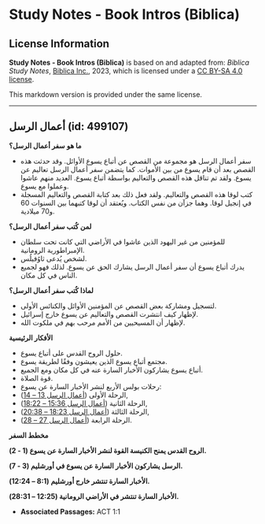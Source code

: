 # Study Notes - Book Intros (Biblica)

## License Information

**Study Notes - Book Intros (Biblica)** is based on and adapted from: _Biblica Study Notes_, [Biblica Inc.](https://www.biblica.com/), 2023, which is licensed under a [CC BY-SA 4.0 license](https://creativecommons.org/licenses/by-sa/4.0/legalcode.en).

This markdown version is provided under the same license.



--------------------------------

## أعمال الرسل (id: 499107)

**ما هو** **سفر أعمال الرسل؟**

* سفر أعمال الرسل هو مجموعة من القصص عن أتباع يسوع الأوائل. وقد حدثت هذه القصص بعد أن قام يسوع من بين الأموات. كما يتضمن سفر أعمال الرسل تعاليم عن يسوع. ولقد تم تناقل هذه القصص والتعاليم بواسطة أتباع يسوع. العديد منهم عاشوا وعملوا مع يسوع.
* كتب لوقا هذه القصص والتعاليم. ولقد فعل ذلك بعد كتابة القصص والتعاليم المسجلة في إنجيل لوقا. وهما جزآن من نفس الكتاب. ويُعتقد أن لوقا كتبهما بين السنوات 60 و70 ميلادية.

**لمن كُتب سفر أعمال الرسل؟**

* للمؤمنين من غير اليهود الذين عاشوا في الأراضي التي كانت تحت سلطان الإمبراطورية الرومانية.
* لشخص يُدعى ثاوُفيلُس.
* يدرك أتباع يسوع أن سفر أعمال الرسل يشارك الحق عن يسوع. لذلك فهو لجميع الناس في كل مكان.

**لماذا كُتب سفر أعمال الرسل؟**

* لتسجيل ومشاركة بعض القصص عن المؤمنين الأوائل والكنائس الأولى.
* لإظهار كيف انتشرت القصص والتعاليم عن يسوع خارج إسرائيل.
* لإظهار أن المسيحيين من الأمم مرحب بهم في ملكوت الله.

**الأفكار الرئيسية**

* حلول الروح القدس على أتباع يسوع.
* مجتمع أتباع يسوع الذين يعيشون وفقًا لطريقة يسوع.
* أتباع يسوع يشاركون الأخبار السارة عنه في كل مكان ومع الجميع.
* قوة الصلاة.
* رحلات بولس الأربع لنشر الأخبار السارة عن يسوع:
* الرحلة الأولى ([أعمال الرسل 13 – 14](https://ref.ly/Acts13:1-Acts14:28)),
* الرحلة الثانية ([أعمال الرسل 15:36 – 18:22](https://ref.ly/Acts15:36-Acts18:22)),
* الرحلة الثالثة ([أعمال الرسل 18:23 – 20:38](https://ref.ly/Acts18:23-Acts20:38)),
* الرحلة الرابعة ([أعمال الرسل 27 – 28](https://ref.ly/Acts27:1-Acts28:31)).

**مخطط السفر**

**الروح القدس يمنح الكنيسة القوة لنشر الأخبار السارة عن يسوع (1 \- 2\).**

**الرسل يشاركون الأخبار السارة عن يسوع في أورشليم (3 \- 7\).**

**الأخبار السارة تنتشر خارج أورشليم (8:1 – 12:24\).**

**الأخبار السارة تنتشر في الأراضي الرومانية (12:25 – 28:31\).**

* **Associated Passages:** ACT 1:1

